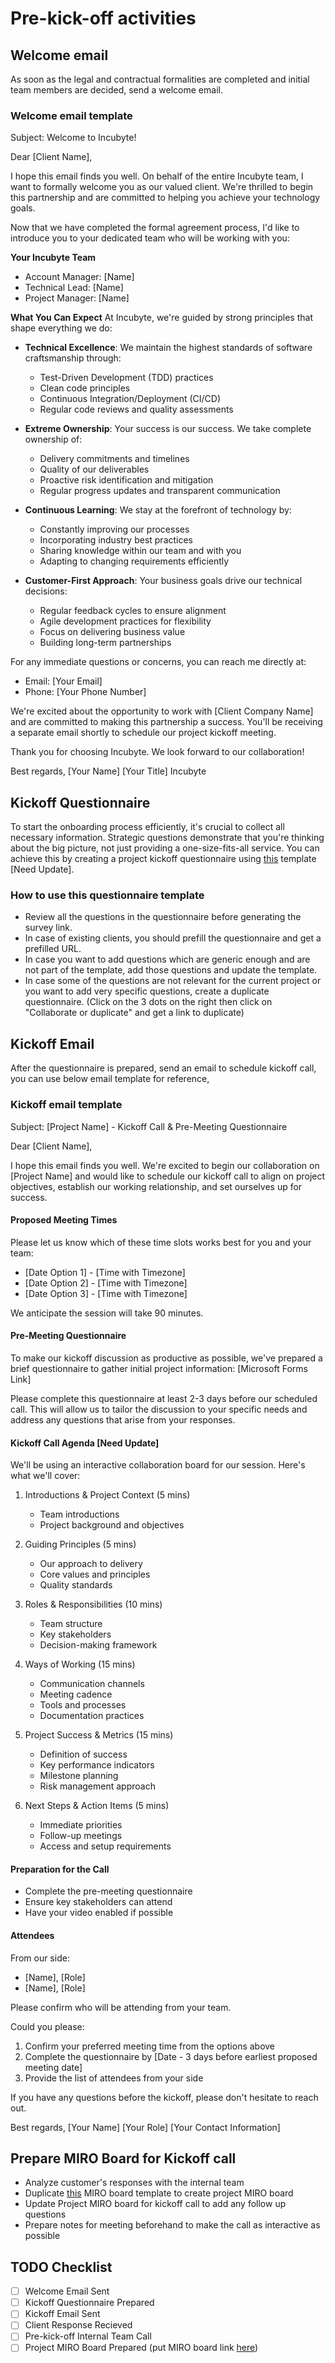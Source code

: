 # Pre-kick-off activities

## Welcome email

As soon as the legal and contractual formalities are completed and initial team members are decided, send a welcome email. 

### Welcome email template
Subject: Welcome to Incubyte! 

Dear [Client Name],

I hope this email finds you well. On behalf of the entire Incubyte team, I want to formally welcome you as our valued client. We're thrilled to begin this partnership and are committed to helping you achieve your technology goals.

Now that we have completed the formal agreement process, I'd like to introduce you to your dedicated team who will be working with you:

**Your Incubyte Team**
- Account Manager: [Name]
- Technical Lead: [Name]
- Project Manager: [Name]

**What You Can Expect**
At Incubyte, we're guided by strong principles that shape everything we do:

- **Technical Excellence**: We maintain the highest standards of software craftsmanship through:
  - Test-Driven Development (TDD) practices
  - Clean code principles
  - Continuous Integration/Deployment (CI/CD)
  - Regular code reviews and quality assessments

- **Extreme Ownership**: Your success is our success. We take complete ownership of:
  - Delivery commitments and timelines
  - Quality of our deliverables
  - Proactive risk identification and mitigation
  - Regular progress updates and transparent communication

- **Continuous Learning**: We stay at the forefront of technology by:
  - Constantly improving our processes
  - Incorporating industry best practices
  - Sharing knowledge within our team and with you
  - Adapting to changing requirements efficiently

- **Customer-First Approach**: Your business goals drive our technical decisions:
  - Regular feedback cycles to ensure alignment
  - Agile development practices for flexibility
  - Focus on delivering business value
  - Building long-term partnerships

For any immediate questions or concerns, you can reach me directly at:
- Email: [Your Email]
- Phone: [Your Phone Number]

We're excited about the opportunity to work with [Client Company Name] and are committed to making this partnership a success. You'll be receiving a separate email shortly to schedule our project kickoff meeting.

Thank you for choosing Incubyte. We look forward to our collaboration!

Best regards,
[Your Name]
[Your Title]
Incubyte



## Kickoff Questionnaire
To start the onboarding process efficiently, it's crucial to collect all necessary information. Strategic questions demonstrate that you're thinking about the big picture, not just providing a one-size-fits-all service. You can achieve this by creating a project kickoff questionnaire using [this](https://forms.office.com/Pages/DesignPageV2.aspx?origin=NeoPortalPage&lang=en-US&subpage=design&id=JHWwBa_yGkG1qaX-5iKHElej1G4gZDdNveRn3LzXXq1UQUIxOFpBWUIwTjRSWlRQSVBaMFVGWFVFSS4u) template [Need Update].

### How to use this questionnaire template
- Review all the questions in the questionnaire before generating the survey link. 
- In case of existing clients, you should prefill the questionnaire and get a prefilled URL. 
- In case you want to add questions which are generic enough and are not part of the template, add those questions and update the template. 
- In case some of the questions are not relevant for the current project or you want to add very specific questions, create a duplicate questionnaire. (Click on the 3 dots on the right then click on "Collaborate or duplicate" and get a link to duplicate)

## Kickoff Email
After the questionnaire is prepared, send an email to schedule kickoff call, you can use below email template for reference, 

### Kickoff email template
Subject: [Project Name] - Kickoff Call & Pre-Meeting Questionnaire

Dear [Client Name],

I hope this email finds you well. We're excited to begin our collaboration on [Project Name] and would like to schedule our kickoff call to align on project objectives, establish our working relationship, and set ourselves up for success.

#### Proposed Meeting Times
Please let us know which of these time slots works best for you and your team:
- [Date Option 1] - [Time with Timezone]
- [Date Option 2] - [Time with Timezone]
- [Date Option 3] - [Time with Timezone]

We anticipate the session will take 90 minutes.

#### Pre-Meeting Questionnaire
To make our kickoff discussion as productive as possible, we've prepared a brief questionnaire to gather initial project information:
[Microsoft Forms Link]

Please complete this questionnaire at least 2-3 days before our scheduled call. This will allow us to tailor the discussion to your specific needs and address any questions that arise from your responses.

#### Kickoff Call Agenda [Need Update]
We'll be using an interactive collaboration board for our session. Here's what we'll cover:

1. Introductions & Project Context (5 mins)
   - Team introductions
   - Project background and objectives

2. Guiding Principles (5 mins)
   - Our approach to delivery
   - Core values and principles
   - Quality standards

3. Roles & Responsibilities (10 mins)
   - Team structure
   - Key stakeholders
   - Decision-making framework

4. Ways of Working (15 mins)
   - Communication channels
   - Meeting cadence
   - Tools and processes
   - Documentation practices

5. Project Success & Metrics (15 mins)
   - Definition of success
   - Key performance indicators
   - Milestone planning
   - Risk management approach

6. Next Steps & Action Items (5 mins)
   - Immediate priorities
   - Follow-up meetings
   - Access and setup requirements

#### Preparation for the Call
- Complete the pre-meeting questionnaire
- Ensure key stakeholders can attend
- Have your video enabled if possible

#### Attendees
From our side:
- [Name], [Role]
- [Name], [Role]

Please confirm who will be attending from your team.

Could you please:
1. Confirm your preferred meeting time from the options above
2. Complete the questionnaire by [Date - 3 days before earliest proposed meeting date]
3. Provide the list of attendees from your side

If you have any questions before the kickoff, please don't hesitate to reach out.

Best regards,
[Your Name]
[Your Role]
[Your Contact Information]


## Prepare MIRO Board for Kickoff call
- Analyze customer's responses with the internal team
- Duplicate [this](https://miro.com/app/board/uXjVLy8lmks=/) MIRO board template to create project MIRO board
- Update Project MIRO board for kickoff call to add any follow up questions
- Prepare notes for meeting beforehand to make the call as interactive as possible

## TODO Checklist
- [ ] Welcome Email Sent
- [ ] Kickoff Questionnaire Prepared
- [ ] Kickoff Email Sent
- [ ] Client Response Recieved
- [ ] Pre-kick-off Internal Team Call
- [ ] Project MIRO Board Prepared (put MIRO board link [here]())
